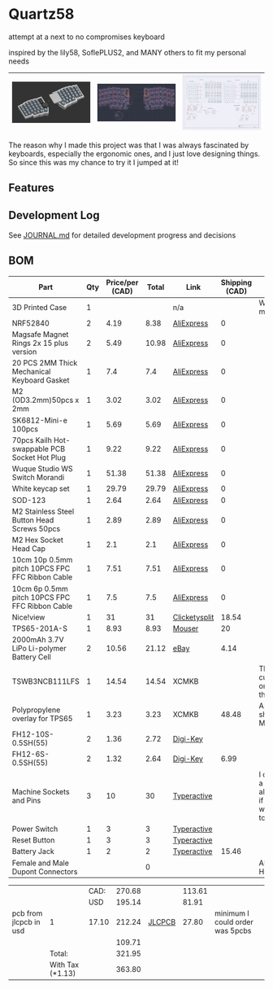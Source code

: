 # Quartz58

attempt at a next to no compromises keyboard

inspired by the lily58, SoflePLUS2, and MANY others to fit my personal needs

| ![CAD](IMGS/cad20250801.png) | ![pcb](IMGS/pcb20250801.png) | ![schematic](IMGS/schematic20250801.png) |
| :--------------------------: | :--------------------------: | :--------------------------------------: |

The reason why I made this project was that I was always fascinated by keyboards, especially the ergonomic ones, and I just love designing things. So since this was my chance to try it I jumped at it!

## Features

## Development Log

See [JOURNAL.md](JOURNAL.md) for detailed development progress and decisions

## BOM

| Part                                            | Qty | Price/per (CAD) | Total | Link                                                                                                                                                                                                                                                                                                                                                                                | Shipping (CAD) | Notes                                                               |
| ----------------------------------------------- | --- | --------------- | ----- | ----------------------------------------------------------------------------------------------------------------------------------------------------------------------------------------------------------------------------------------------------------------------------------------------------------------------------------------------------------------------------------- | -------------- | ------------------------------------------------------------------- |
| 3D Printed Case                                 | 1   |                 |       | n/a                                                                                                                                                                                                                                                                                                                                                                                 |                | Will print myself                                                   |
| NRF52840                                        | 2   | 4.19            | 8.38  | [AliExpress](https://www.aliexpress.com/item/1005006271779544.html)                                                                                                                                                                                                                                                                                                                 | 0              |                                                                     |
| Magsafe Magnet Rings 2x 15 plus version         | 2   | 5.49            | 10.98 | [AliExpress](https://www.aliexpress.com/item/1005006981590979.html)                                                                                                                                                                                                                                                                                                                 | 0              |                                                                     |
| 20 PCS 2MM Thick Mechanical Keyboard Gasket     | 1   | 7.4             | 7.4   | [AliExpress](https://www.aliexpress.com/item/1005004800667967.html)                                                                                                                                                                                                                                                                                                                 | 0              |                                                                     |
| M2 (OD3.2mm)50pcs x 2mm                         | 1   | 3.02            | 3.02  | [AliExpress](https://www.aliexpress.com/item/1005005220632314.html)                                                                                                                                                                                                                                                                                                                 | 0              |                                                                     |
| SK6812-Mini-e 100pcs                            | 1   | 5.69            | 5.69  | [AliExpress](https://www.aliexpress.com/item/1005007863635868.html)                                                                                                                                                                                                                                                                                                                 | 0              |                                                                     |
| 70pcs Kailh Hot-swappable PCB Socket Hot Plug   | 1   | 9.22            | 9.22  | [AliExpress](https://www.aliexpress.com/item/1005007232040760.html)                                                                                                                                                                                                                                                                                                                 | 0              |                                                                     |
| Wuque Studio WS Switch Morandi                  | 1   | 51.38           | 51.38 | [AliExpress](https://www.aliexpress.com/item/1005006856018973.html?algo_exp_id=7a004831-5b55-4bc5-8157-6f7e24144c7f-8&pdp_ext_f=%7B%22order%22%3A%22174%22%2C%22eval%22%3A%221%22%7D&pdp_npi=4%40dis!CAD!51.38!51.38!!!261.34!261.34!%402101ef5e17540155164282071e8086!12000038527534068!sea!CA!2614882474!X&curPageLogUid=DSRWiZJnTAN4&utparam-url=scene%3Asearch%7Cquery_from%3A) | 0              |                                                                     |
| White keycap set                                | 1   | 29.79           | 29.79 | [AliExpress](https://www.aliexpress.com/item/1005004452360229.html)                                                                                                                                                                                                                                                                                                                 | 0              |                                                                     |
| SOD-123                                         | 1   | 2.64            | 2.64  | [AliExpress](https://www.aliexpress.com/item/1005006323468521.html)                                                                                                                                                                                                                                                                                                                 | 0              |                                                                     |
| M2 Stainless Steel Button Head Screws 50pcs     | 1   | 2.89            | 2.89  | [AliExpress](https://www.aliexpress.com/item/32810852732.html)                                                                                                                                                                                                                                                                                                                      | 0              |                                                                     |
| M2 Hex Socket Head Cap                          | 1   | 2.1             | 2.1   | [AliExpress](https://www.aliexpress.com/item/32810872544.html)                                                                                                                                                                                                                                                                                                                      | 0              |                                                                     |
| 10cm 10p 0.5mm pitch 10PCS FPC FFC Ribbon Cable | 1   | 7.51            | 7.51  | [AliExpress](https://www.aliexpress.com/item/1005006420267064.html)                                                                                                                                                                                                                                                                                                                 | 0              |                                                                     |
| 10cm 6p 0.5mm pitch 10PCS FPC FFC Ribbon Cable  | 1   | 7.5             | 7.5   | [AliExpress](https://www.aliexpress.com/item/1005006420267064.html)                                                                                                                                                                                                                                                                                                                 | 0              |                                                                     |
| Nice!view                                       | 1   | 31              | 31    | [Clicketysplit](https://clicketysplit.ca/products/nice-view)                                                                                                                                                                                                                                                                                                                        | 18.54          |                                                                     |
| TPS65-201A-S                                    | 1   | 8.93            | 8.93  | [Mouser](https://www.mouser.ca/ProductDetail/Azoteq/TPS65-201A-S?qs=pfd5qewlna5Lh8O0E8DcUQ%3D%3D)                                                                                                                                                                                                                                                                                   | 20             |                                                                     |
| 2000mAh 3.7V LiPo Li-polymer Battery Cell       | 2   | 10.56           | 21.12 | [eBay](https://www.ebay.ca/itm/123069203020)                                                                                                                                                                                                                                                                                                                                        | 4.14           |                                                                     |
| TSWB3NCB111LFS                                  | 1   | 14.54           | 14.54 | XCMKB                                                                                                                                                                                                                                                                                                                                                                               |                | This is a custom order to them                                      |
| Polypropylene overlay for TPS65                 | 1   | 3.23            | 3.23  | XCMKB                                                                                                                                                                                                                                                                                                                                                                               | 48.48          | As they ship from Malaysia                                          |
| FH12-10S-0.5SH(55)                              | 2   | 1.36            | 2.72  | [Digi-Key](https://www.digikey.com/en/products/detail/hirose-electric-co-ltd/FH12-10S-0-5SH-55/1110314)                                                                                                                                                                                                                                                                             |                |                                                                     |
| FH12-6S-0.5SH(55)                               | 2   | 1.32            | 2.64  | [Digi-Key](https://www.digikey.com/en/products/detail/hirose-electric-co-ltd/FH12-6S-0-5SH-55/1089415)                                                                                                                                                                                                                                                                              | 6.99           |                                                                     |
| Machine Sockets and Pins                        | 3   | 10              | 30    | [Typeractive](https://typeractive.xyz/products/machine-sockets-and-pins?variant=45741664469223)                                                                                                                                                                                                                                                                                     |                | I can't find a cheaper alternative, if there is I will switch to it |
| Power Switch                                    | 1   | 3               | 3     | [Typeractive](https://typeractive.xyz/products/power-switch)                                                                                                                                                                                                                                                                                                                        |                |                                                                     |
| Reset Button                                    | 1   | 3               | 3     | [Typeractive](https://typeractive.xyz/products/reset-button)                                                                                                                                                                                                                                                                                                                        |                |                                                                     |
| Battery Jack                                    | 1   | 2               | 2     | [Typeractive](https://typeractive.xyz/products/battery-jack?variant=45597492707559)                                                                                                                                                                                                                                                                                                 | 15.46          |                                                                     |
| Female and Male Dupont Connectors               |     |                 | 0     |                                                                                                                                                                                                                                                                                                                                                                                     |                | Already Have                                                        |

|                        |                   |       |        |                                                                  |        |                                 |
| ---------------------- | ----------------- | ----- | ------ | ---------------------------------------------------------------- | ------ | ------------------------------- |
|                        |                   | CAD:  | 270.68 |                                                                  | 113.61 |                                 |
|                        |                   | USD   | 195.14 |                                                                  | 81.91  |                                 |
| pcb from jlcpcb in usd | 1                 | 17.10 | 212.24 | [JLCPCB](https://cart.jlcpcb.com/quote?rand=0.04393028142638511) | 27.80  | minimum I could order was 5pcbs |
|                        |                   |       | 109.71 |                                                                  |        |                                 |
|                        | Total:            |       | 321.95 |                                                                  |        |                                 |
|                        | With Tax (\*1.13) |       | 363.80 |                                                                  |        |                                 |
